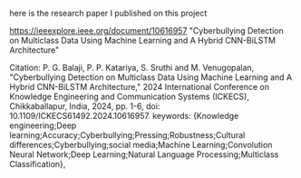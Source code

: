 here is the research paper I published on this project

https://ieeexplore.ieee.org/document/10616957
"Cyberbullying Detection on Multiclass Data Using Machine Learning and A Hybrid CNN-BiLSTM Architecture"

Citation: 
P. G. Balaji, P. P. Katariya, S. Sruthi and M. Venugopalan, "Cyberbullying Detection on Multiclass Data Using Machine Learning and A Hybrid CNN-BiLSTM Architecture," 2024 International Conference on Knowledge Engineering and Communication Systems (ICKECS), Chikkaballapur, India, 2024, pp. 1-6, doi: 10.1109/ICKECS61492.2024.10616957.
keywords: {Knowledge engineering;Deep learning;Accuracy;Cyberbullying;Pressing;Robustness;Cultural differences;Cyberbullying;social media;Machine Learning;Convolution Neural Network;Deep Learning;Natural Language Processing;Multiclass Classification},
